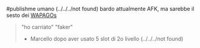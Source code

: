 #publishme 
umano (../../../not found) bardo
attualmente AFK, ma sarebbe il sesto dei [WAPAGOs](WAPAGOs.md)
> "ho carriato"
> "faker"
> - Marcello dopo aver usato 5 slot di 2o livello (../../../not found)